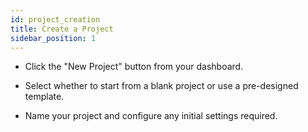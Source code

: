 ```yaml
---
id: project_creation
title: Create a Project
sidebar_position: 1
---
```


- Click the "New Project" button from your dashboard.

- Select whether to start from a blank project or use a pre-designed template.

- Name your project and configure any initial settings required.